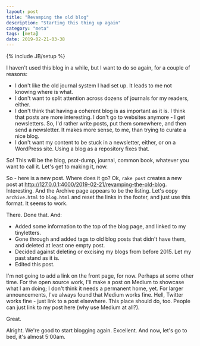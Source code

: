 ```yaml
---
layout: post
title: "Revamping the old blog"
description: "Starting this thing up again"
category: "meta"
tags: [meta]
date: 2019-02-21-03-38
---
```

{% include JB/setup %}

I haven't used this blog in a while, but I want to do so again, for a couple of reasons:

- I don't like the old journal system I had set up. It leads to me not knowing where is what.
- I don't want to split attention across dozens of journals for my readers, either.
- I don't think that having a coherent blog is as important as it is. I think that posts are more interesting. I don't go to websites anymore - I get newsletters. So, I'd rather write posts, put them somewhere, and then send a newsletter. It makes more sense, to me, than trying to curate a nice blog.
- I don't want my content to be stuck in a newsletter, either, or on a WordPress site. Using a blog as a repository fixes that.

So! This will be the blog, psot-dump, journal, common book, whatever you want to call it. Let's get to making it, now. 

So - here is a new post. Where does it go? Ok, `rake post` creates a new post at http://127.0.0.1:4000/2019-02-21/revamping-the-old-blog. Interesting. And the Archive page appears to be the listing. Let's copy `archive.html` to `blog.html` and reset the links in the footer, and just use this format. It seems to work.

There. Done that. And:

- Added some information to the top of the blog page, and linked to my tinyletters.
- Gone through and added tags to old blog posts that didn't have them, and deleted at least one empty post.
- Decided against deleting or excising my blogs from before 2015. Let my past stand as it is.
- Edited this post.

I'm not going to add a link on the front page, for now. Perhaps at some other time. For the open source work, I'll make a post on Medium to showcase what I am doing; I don't think it needs a permanent home, yet. For larger announcements, I've always found that Medium works fine. Hell, Twitter works fine - just link to a post elsewhere. This place should do, too. People can just link to my post here (why use Medium at all?).

Great.

Alright. We're good to start blogging again. Excellent. And now, let's go to bed, it's almost 5:00am.